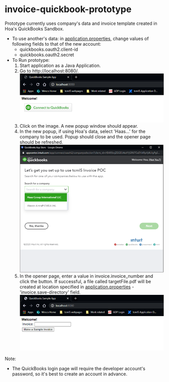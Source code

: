 # invoice-quickbook-prototype
Prototype currently uses company's data and invoice template created in Hoa's QuickBooks Sandbox.

- To use another's data: in [application.properties](https://github.com/Wescoair/invoice-quickbook-prototype/blob/master/src/main/resources/application.properties), change values of following fields to that of the new account:
   - quickbooks.oauth2.client-id
   - quickbooks.oauth2.secret
- To Run prototype:
   1. Start application as a Java Application.
   2. Go to http://localhost:8080/. ![Login Page](src/main/resources/images/Login.PNG)
   3. Click on the image. A new popup window should appear.
   4. In the new popup, if using Hoa's data, select 'Haas...' for the company to be used. Popup should close and the opener page should be refreshed. ![Company Select Page](src/main/resources/images/CompanySelect.PNG)
   5. In the opener page, enter a value in invoice.invoice_number and click the button. If successful, a file called targetFile.pdf will be created at location specified in [application.properties](https://github.com/Wescoair/invoice-quickbook-prototype/blob/master/src/main/resources/application.properties) - 'invoice.save-directory' field. ![Home Page](src/main/resources/images/Home.PNG)

Note:
- The QuickBooks login page will require the developer account's password, so it's best to create an account in advance.
